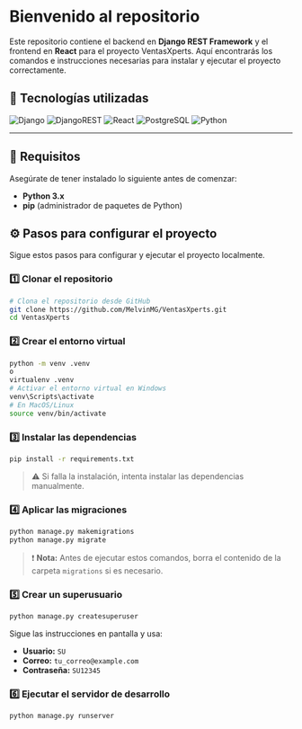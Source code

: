 
# Bienvenido al repositorio 

Este repositorio contiene el backend en **Django REST Framework** y el frontend en **React** para el proyecto VentasXperts. Aquí encontrarás los comandos e instrucciones necesarias para instalar y ejecutar el proyecto correctamente.

## 🚀 Tecnologías utilizadas

![Django](https://img.shields.io/badge/Django-092E20?style=for-the-badge&logo=django&logoColor=white) ![DjangoREST](https://img.shields.io/badge/Django%20REST-ff1709?style=for-the-badge&logo=django&logoColor=white) ![React](https://img.shields.io/badge/React-20232A?style=for-the-badge&logo=react&logoColor=61DAFB) ![PostgreSQL](https://img.shields.io/badge/PostgreSQL-316192?style=for-the-badge&logo=postgresql&logoColor=white) ![Python](https://img.shields.io/badge/Python-3776AB?style=for-the-badge&logo=python&logoColor=white)

----------

## 📌 Requisitos

Asegúrate de tener instalado lo siguiente antes de comenzar:

-   **Python 3.x**
-   **pip** (administrador de paquetes de Python)

## ⚙️ Pasos para configurar el proyecto

Sigue estos pasos para configurar y ejecutar el proyecto localmente.

### 1️⃣ Clonar el repositorio

```bash
# Clona el repositorio desde GitHub
git clone https://github.com/MelvinMG/VentasXperts.git
cd VentasXperts

```

### 2️⃣ Crear el entorno virtual

```bash
python -m venv .venv
o
virtualenv .venv
# Activar el entorno virtual en Windows
venv\Scripts\activate
# En MacOS/Linux
source venv/bin/activate

```

### 3️⃣ Instalar las dependencias

```bash
pip install -r requirements.txt

```

> ⚠️ Si falla la instalación, intenta instalar las dependencias manualmente.

### 4️⃣ Aplicar las migraciones

```bash
python manage.py makemigrations
python manage.py migrate

```

> ❗ **Nota:** Antes de ejecutar estos comandos, borra el contenido de la carpeta `migrations` si es necesario.

### 5️⃣ Crear un superusuario

```bash
python manage.py createsuperuser

```

Sigue las instrucciones en pantalla y usa:

-   **Usuario:** `SU`
-   **Correo:** `tu_correo@example.com`
-   **Contraseña:** `SU12345`

### 6️⃣ Ejecutar el servidor de desarrollo

```bash
python manage.py runserver

```

